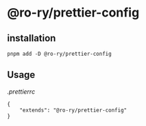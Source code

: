 # @ro-ry/prettier-config

## installation

```
pnpm add -D @ro-ry/prettier-config
```

## Usage

_.prettierrc_

```
{
    "extends": "@ro-ry/prettier-config"
}
```
